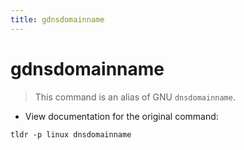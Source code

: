 ```yaml
---
title: gdnsdomainname
---
```

# gdnsdomainname

> This command is an alias of GNU `dnsdomainname`.

- View documentation for the original command:

`tldr -p linux dnsdomainname`
